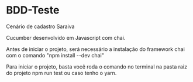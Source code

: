 # BDD-Teste
Cenário de cadastro Saraiva

Cucumber desenvolvido em Javascript com chai.

Antes de iniciar o projeto, será necessário a instalação do framework chai com o comando "npm install --dev chai"

Para iniciar o projeto, basta você roda o comando no terminal na pasta raiz do projeto npm run test ou caso tenho o yarn.
